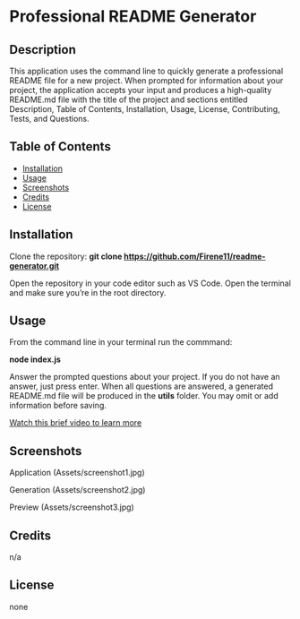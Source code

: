 # Professional README Generator

## Description
This application uses the command line to quickly generate a professional README file for a new project. When prompted for information about your project, the application accepts your input and produces a high-quality README.md file with the title of the project and sections entitled Description, Table of Contents, Installation, Usage, License, Contributing, Tests, and Questions.


## Table of Contents

- [Installation](#installation)
- [Usage](#usage)
- [Screenshots](#Screenshots)
- [Credits](#credits)
- [License](#license)

## Installation

Clone the repository: **git clone https://github.com/Firene11/readme-generator.git** 

Open the repository in your code editor such as VS Code. Open the terminal and make sure you’re in the root directory.

## Usage

From the command line in your terminal run the commmand: 

**node index.js**

Answer the prompted questions about your project. If you do not have an answer, just press enter. When all questions are answered, a generated README.md file will be produced in the **utils** folder. You may omit or add information before saving.

[Watch this brief video to learn more](https://drive.google.com/file/d/1neEW98RD43GkDaog7E1KRJ-Qh3X-FmZy/view)

## Screenshots
Application
(Assets/screenshot1.jpg) 

Generation
(Assets/screenshot2.jpg)

Preview
(Assets/screenshot3.jpg)

## Credits

n/a

## License

none

